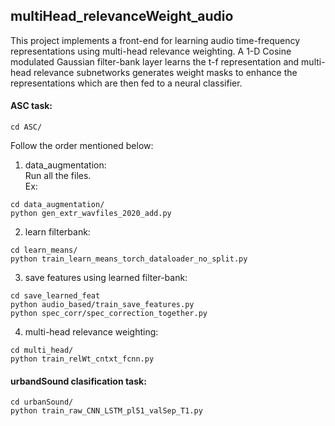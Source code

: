 ## multiHead_relevanceWeight_audio
This project implements a front-end for learning audio time-frequency representations using multi-head relevance weighting. A 1-D Cosine modulated Gaussian filter-bank layer learns the t-f representation and multi-head relevance subnetworks generates weight masks to enhance the representations which are then fed to a neural classifier. 

#### ASC task:
```
cd ASC/
```
Follow the order mentioned below: <br />
1. data_augmentation: <br />
Run all the files.<br />
Ex: 
```
cd data_augmentation/
python gen_extr_wavfiles_2020_add.py
```
2. learn filterbank: <br />
```
cd learn_means/
python train_learn_means_torch_dataloader_no_split.py
```
3. save features using learned filter-bank: <br />
```
cd save_learned_feat
python audio_based/train_save_features.py 
python spec_corr/spec_correction_together.py
```
4. multi-head relevance weighting:<br />
```
cd multi_head/
python train_relWt_cntxt_fcnn.py
```
#### urbandSound clasification task:
```
cd urbanSound/
python train_raw_CNN_LSTM_pl51_valSep_T1.py
```
